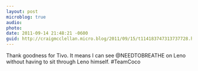 ```yaml
---
layout: post
microblog: true
audio: 
photo: 
date: 2011-09-14 21:48:21 -0600
guid: http://craigmcclellan.micro.blog/2011/09/15/t114183747313737728.html
---
```

Thank goodness for Tivo. It means I can see @NEEDTOBREATHE on Leno without having to sit through Leno himself. #TeamCoco
